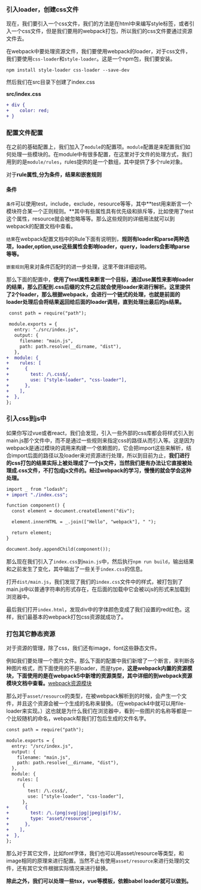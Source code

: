 ### 引入loader，创建css文件
现在，我们要引入一个css文件，我们的方法是在html中来编写style标签，或者引入一个css文件，但是我们要用的webpack打包，所以我们的css文件要通过资源文件去。

在webpack中要处理资源文件，我们要使用webpack的loader，对于css文件，我们要使用`css-loader`和`style-loader`。这是一个npm包，我们要安装。
```
npm install style-loader css-loader --save-dev
```

然后我们在src目录下创建了index.css

**src/index.css**
```diff
+ div {
+ 	 color: red;
+ }
```

### 配置文件配置
在之前的基础配置上，我们加入了`module`的配置项。`module`配置是来配置我们如何处理一些模块的。在module中有很多配置，在这里对于文件的处理方式，我们用到的是`module/rules`，rules提供的是一个数组，其中提供了多个rule对象。

对于**rule属性,分为条件，结果和嵌套规则**
#### 条件
`条件`可以使用test，include，exclude，resource等等，其中**test用来断言一个模块符合某一个正则规则。**其中有些属性具有优先级和排斥等，比如使用了test这个属性，resource就会被忽略等等。那么这些规则的详细用法就可以到webpack的配置文档中查看。

`结果`在webpack配置文档中的Rule下面有说明到，**规则有loader和parse两种选项，loader,option,use这些属性会影响loader，query，loaders会影响parse等等。**

`嵌套规则`用来对条件匹配时的进一步处理，这里不做详细说明。

那么下面的配置中，**使用了test属性来断言一个目标，通过use属性来影响loader的结果，那么匹配到.css后缀的文件之后就会使用loader来进行解析。**这里提供了2个loader，那么根据webpack，会**进行一个链式的处理，也就是前面的loader处理后会将结果返回给后面的loader调用，直到处理出最后的js结果。**

```diff
 const path = require("path");

 module.exports = {
   entry: "./src/index.js",
   output: {
     filename: "main.js",
     path: path.resolve(__dirname, "dist"),
   },
+  module: {
+    rules: [
+      {
+        test: /\.css$/,
+        use: ["style-loader", "css-loader"],
+      },
+    ],
+  },
};

```

### 引入css到js中
如果你写过vue或者react，我们会发现，引入一些外部的css库都会将样式引入到main.js那个文件中，而不是通过一些规则来指定css的路径从而引入等。这是因为webpack是通过模块的调用来构建一个依赖图的，它会把import这些来解析，结合import后面的路径以及loader来对资源进行处理，所以到目前为止，**我们进行的css打包的结果实际上被处理成了一个js文件，当然我们是有办法让它直接被处理成.css文件，不打包成js文件的。经过webpack的学习，慢慢的就会学会这种处理。**

```diff
import _ from "lodash";
+ import "./index.css";

function component() {
  const element = document.createElement("div");

  element.innerHTML = _.join(["Hello", "webpack"], " ");

  return element;
}

document.body.appendChild(component());

```
那么现在我们引入了`index.css`到`main.js`中，然后执行`npm run build`，输出结果和之前发生了变化，其中输出了一些关于`index.css`的信息。

打开`dist/main.js`，我们发现了我们的`index.css`文件中的样式，被打包到了main.js中以普通字符串的形式存在，在后面的加载中它会被以js的形式来加载到浏览器中。

最后我们打开`index.html`，发现div中的字体颜色变成了我们设置的red红色。这样，我们最基本的webpack打包css资源就成功了。

### 打包其它静态资源
对于资源的管理，除了css，我们还有image，font这些静态文件。

例如我们要处理一个图片文件。那么下面的配置中我们新增了一个断言，来判断各种图片格式，而下面使用的不是loader，而是type，**这是webpack内置的资源模块，下面使用的是在webpack5中新增的资源类型，其中详细的到webpack资源模块文档中查看。**[webpack资源模块](https://www.webpackjs.com/guides/asset-modules/)

那么对于`asset/resource`的类型，在被webpack解析到的时候，会产生一个文件，并且这个资源会被一个生成的名称来替换。（在webpack4中就可以用file-loader来实现。）这也就是为什么我们在浏览器中，看到一些图片的名称等都是一个比较随机的命名，webpack帮我们打包后生成的文件名字。

```diff
const path = require("path");

module.exports = {
  entry: "/src/index.js",
  output: {
    filename: "main.js",
    path: path.resolve(__dirname, "dist"),
  },
  module: {
    rules: [
      {
        test: /\.css$/,
        use: ["style-loader", "css-loader"],
      },
+      {
+        test: /\.(png|svg|jpg|jpeg|gif)$/,
+        type: "asset/resource",
+      },
+    ],
+  },
};

```
那么对于其它文件，比如font字体，我们也可以用asset/resource等类型，和image相同的原理来进行配置。当然不止有使用`asset/resource`来进行处理的文件，还有其它文件根据实际情况来进行替换。

**除此之外，我们可以处理一些tsx，vue等模板，依赖babel loader就可以做到。**